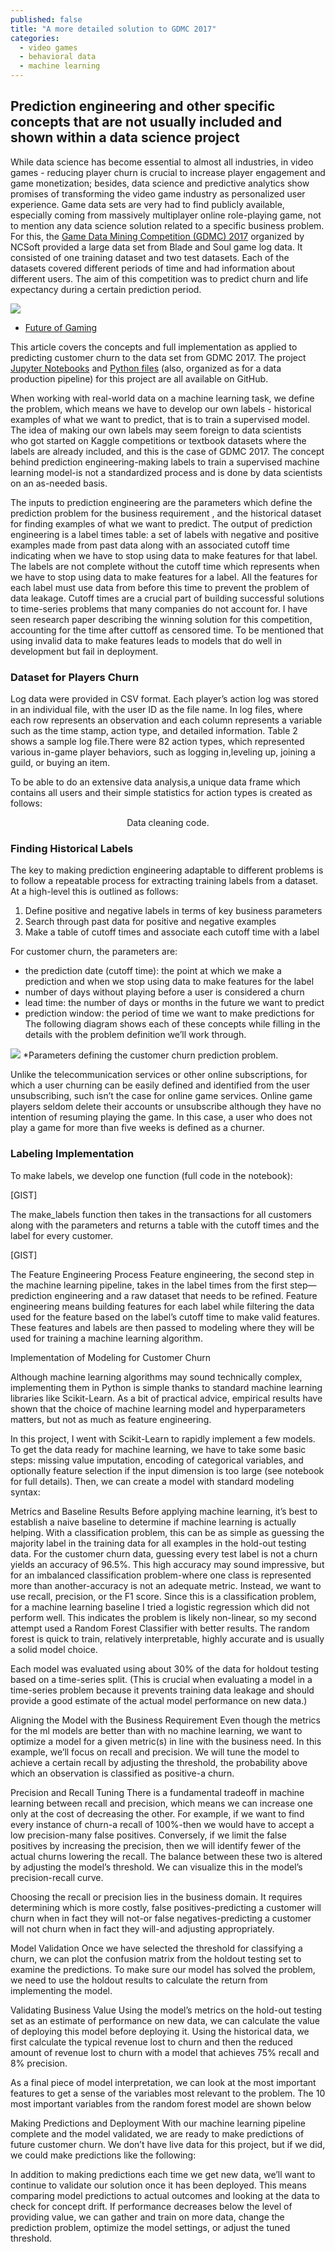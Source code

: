 ```yaml
---
published: false
title: "A more detailed solution to GDMC 2017"
categories:
  - video games
  - behavioral data
  - machine learning
---  
```

## Prediction engineering and other specific concepts that are not usually included and shown within a data science project


While data science has become essential to almost all industries,  in video games - reducing player churn is crucial to increase player engagement and game
monetization; besides, data science and predictive analytics show promises of transforming the video game industry as personalized user experience.
Game data sets are very had to find publicly available, especially coming from  massively multiplayer online role-playing game, not to mention any data science
solution related to a specific business problem. For this, the [Game Data Mining Competition (GDMC) 2017](https://cilab.sejong.ac.kr/gdmc2017/) organized by NCSoft provided a large data set from Blade and Soul
game log data. It consisted of one training dataset and two test datasets. Each of the datasets covered different periods of time and
had information about different users. The aim of this competition  was to predict churn and life expectancy during a certain prediction period.

![](https://github.com/DanielaLaura/DanielaLaura.github.io/blob/master/images/futureOfGaming1.png)
* [Future of Gaming](https://qz.com/is/what-happens-next-2/1438720/future-of-gaming/)


This article covers the concepts and full implementation as applied to predicting customer churn to the data set from GDMC 2017. 
The project [Jupyter Notebooks](https://github.com/DanielaLaura/dataproc_unittest/blob/master/Data/Data_processed/working%20on%20data%20formatting%20games.ipynb) and [Python files](https://github.com/DanielaLaura/dataproc_unittest) (also, organized as for a data production pipeline) for this  project are all available on GitHub.

When working with real-world data on a machine learning task, we define the problem, which means we have to develop our own labels - historical 
examples of what we want to predict, that is to train a supervised model. The idea of making our own labels may  seem foreign to data scientists  
who got started on Kaggle competitions or textbook datasets where the labels are already included, and this is the case of GDMC 2017. 
The concept behind prediction engineering-making labels to train a supervised machine learning model-is not a standardized process  and is done 
by data scientists on an as-needed basis. 

The inputs to prediction engineering are the parameters which define the prediction problem for the business requirement , and the historical dataset for finding 
examples of what we want to predict.
The output of prediction engineering is a label times table: a set of labels with negative and positive examples made from past data along with an associated 
cutoff time indicating when we have to stop using data to make features for that label. The labels are not complete without the cutoff time which represents when we have 
to stop using data to make features for a label. All the features for each label must use data from before this time to prevent the problem of data leakage. Cutoff times 
are a crucial part of building successful solutions to time-series problems that many companies do not account for. I have seen research paper describing the winning 
solution for this competition, accounting for the time after cuttoff as censored time. To be mentioned that using invalid data to make features leads to models that do 
well in development but fail in deployment.

### Dataset for Players Churn

Log data were provided in CSV format. Each player’s action log was stored in an individual 
file, with the user ID as the file name. In log files, where each row represents an observation and each column represents a variable
such as the time stamp, action type, and detailed information. Table 2 shows a sample log file.There were 82 action types, which represented 
various in-game player behaviors, such as logging in,leveling up, joining a guild, or buying an item.  

To be able to do an extensive data analysis,a unique data frame which contains all users and their simple statistics for action types is created  as follows:


<script src="https://gist.github.com/DanielaLaura/db1f80b4c22c3278975d5f6c130c5e4e.js" charset="utf-8">
</script>
<center>Data cleaning code.</center>

### Finding Historical Labels

The key to making prediction engineering adaptable to different problems is to follow a repeatable process for extracting training labels from a dataset. 
At a high-level this is outlined as follows:

1. Define positive and negative labels in terms of key business parameters
2. Search through past data for positive and negative examples
3. Make a table of cutoff times and associate each cutoff time with a label

For customer churn, the parameters are: 
- the prediction date (cutoff time): the point at which we make a prediction and when we stop using data to make features for the label
- number of days without playing before a user is considered a churn
- lead time: the number of days or months in the future we want to predict
- prediction window: the period of time we want to make predictions for
The following diagram shows each of these concepts while filling in the details with the problem definition we’ll work through.

![](https://github.com/DanielaLaura/DanielaLaura.github.io/blob/master/images/Diagram.png)
*Parameters defining the customer churn prediction problem.

Unlike the telecommunication services or other online subscriptions, for which a user churning can be easily defined and identified 
from the user unsubscribing, such isn’t the case for online game services. Online game players seldom delete their accounts
or unsubscribe although they have no intention of resuming playing the game. In this case, a user who does not play a game for
more than five weeks is defined as a churner.

### Labeling Implementation

To make labels, we develop one function (full code in the notebook):

[GIST]

The make_labels function then takes in the transactions for all customers along with the parameters and returns a table with the cutoff times and the label 
for every customer.

[GIST]

The Feature Engineering Process
Feature engineering, the second step in the machine learning pipeline, takes in the label times from the first step—prediction engineering and a raw dataset 
that needs to be refined. Feature engineering means building features for each label while filtering the data used for the feature based on the label’s cutoff 
time to make valid features. These features and labels are then passed to modeling where they will be used for training a machine learning algorithm.


Implementation of Modeling for Customer Churn

Although machine learning algorithms may sound technically complex, implementing them in Python is simple thanks to standard machine learning libraries like Scikit-Learn.
As a bit of practical advice, empirical results have shown that the choice of machine learning model and hyperparameters matters, but not as much as feature engineering.

In this project, I went with Scikit-Learn to rapidly implement a few models. To get the data ready for machine learning, we have to take some basic steps: missing value imputation,
encoding of categorical variables, and optionally feature selection if the input dimension is too large (see notebook for full details). Then, we can create a model with standard modeling syntax:

Metrics and Baseline Results
Before applying machine learning, it’s best to establish a naive baseline to determine if machine learning is actually helping. With a classification problem, this can be as simple as guessing the
majority label in the training data for all examples in the hold-out testing data. For the customer churn data, guessing every test label is not a churn yields an accuracy of 96.5%.
This high accuracy may sound impressive, but for an imbalanced classification problem-where one class is represented more than another-accuracy is not an adequate metric. Instead, we want to use recall,
precision, or the F1 score. 
Since this is a classification problem, for a machine learning baseline I tried a logistic regression which did not perform well. This indicates the problem is likely non-linear, so my second attempt
used a Random Forest Classifier with better results. The random forest is quick to train, relatively interpretable, highly accurate and is usually a solid model choice.

Each model was evaluated using about 30% of the data for holdout testing based on a time-series split. (This is crucial when evaluating a model in a time-series problem because it prevents training 
data leakage and should provide a good estimate of the actual model performance on new data.)

Aligning the Model with the Business Requirement
Even though the metrics for the ml models are better than with no machine learning, we want to optimize a model for a given metric(s) in line with the business need. In this example, we’ll focus on 
recall and precision. We will tune the model to achieve a certain recall by adjusting the threshold, the probability above which an observation is classified as positive-a churn.

Precision and Recall Tuning
There is a fundamental tradeoff in machine learning between recall and precision, which means we can increase one only at the cost of decreasing the other. For example, if we want to find every instance
of churn-a recall of 100%-then we would have to accept a low precision-many false positives. Conversely, if we limit the false positives by increasing the precision, then we will identify fewer of the actual 
churns lowering the recall.
The balance between these two is altered by adjusting the model’s threshold. We can visualize this in the model’s precision-recall curve.


Choosing the recall or precision lies in the business domain. It requires determining which is more costly, false positives-predicting a customer will churn when in fact they will not-or false negatives-predicting
a customer will not churn when in fact they will-and adjusting appropriately.

Model Validation
Once we have selected the threshold for classifying a churn, we can plot the confusion matrix from the holdout testing set to examine the predictions.
To make sure our model has solved the problem, we need to use the holdout results to calculate the return from implementing the model.

Validating Business Value
Using the model’s metrics on the hold-out testing set as an estimate of performance on new data, we can calculate the value of deploying this model before deploying it. Using the historical data, we first calculate 
the typical revenue lost to churn and then the reduced amount of revenue lost to churn with a model that achieves 75% recall and 8% precision.

As a final piece of model interpretation, we can look at the most important features to get a sense of the variables most relevant to the problem. The 10 most important variables from the random forest model are shown below


Making Predictions and Deployment
With our machine learning pipeline complete and the model validated, we are ready to make predictions of future customer churn. We don’t have live data for this project, but if we did, we could make predictions like the following:

In addition to making predictions each time we get new data, we’ll want to continue to validate our solution once it has been deployed. This means comparing model predictions to actual outcomes and looking at the data to check for 
concept drift. If performance decreases below the level of providing value, we can gather and train on more data, change the prediction problem, optimize the model settings, or adjust the tuned threshold.